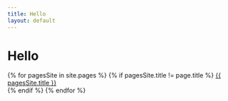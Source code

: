 ```yaml
---
title: Hello
layout: default
---
```



# Hello #


{% for pagesSite in site.pages %}
{% if pagesSite.title != page.title %}
<a href="{{ pagesSite.url }}">{{ pagesSite.title }}</a><br>
{% endif %}
{% endfor %}
